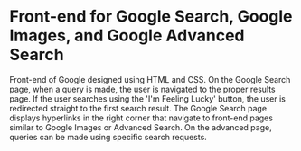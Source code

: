 # Front-end for Google Search, Google Images, and Google Advanced Search

Front-end of Google designed using HTML and CSS. On the Google Search page, when a query is made, the user is navigated to the proper results page. If the user searches using the 'I'm Feeling Lucky' button, the user is redirected straight to the first search result. The Google Search page displays hyperlinks in the right corner that navigate to front-end pages similar to Google Images or Advanced Search. On the advanced page, queries can be made using specific search requests.
